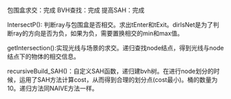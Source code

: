 
包围盒求交：完成
BVH查找：完成
提高SAH：完成

IntersectP(): 判断ray与包围盒是否相交。求出tEnter和tExit。dirIsNet是为了判断ray的方向是否为负，如果为负，需要置换相交的min和max值。


getIntersection():实现光线与场景的求交。递归查找node结点，得到光线与node结点下的物体的相交信息。


recursiveBuild_SAH()：自定义SAH函数，递归建bvh树。在进行node划分的时候，运用了SAH方法计算cost，从而得到合理的划分点(cost最小)。桶的数量为10。递归方法同NAIVE方法一样。



